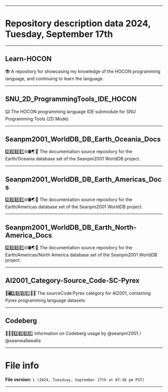 
***

# Repository description data 2024, Tuesday, September 17th

---

## Learn-HOCON

📚️ A repository for showcasing my knowledge of the HOCON programming language, and continuing to learn the language. 

---

## SNU_2D_ProgrammingTools_IDE_HOCON

⌨️ The HOCON programming language IDE submodule for SNU Programming Tools (2D Mode)

---

## Seanpm2001_WorldDB_DB_Earth_Oceania_Docs

2️⃣️0️⃣️0️⃣️1️⃣️🌐️🛢️🌏️📖️ The documentation source repository for the Earth/Oceania database set of the Seanpm2001 WorldDB project.

---

## Seanpm2001_WorldDB_DB_Earth_Americas_Docs

2️⃣️0️⃣️0️⃣️1️⃣️🌐️🛢️🌏️📖️ The documentation source repository for the Earth/Americas database set of the Seanpm2001 WorldDB project.

---

## Seanpm2001_WorldDB_DB_Earth_North-America_Docs

2️⃣️0️⃣️0️⃣️1️⃣️🌐️🛢️🌏️📖️ The documentation source repository for the Earth/Americas/North America database set of the Seanpm2001 WorldDB project.

---

## AI2001_Category-Source_Code-SC-Pyrex

🧠️🖥️2️⃣️0️⃣️0️⃣️1️⃣️💾️📜️ The sourceCode:Pyrex category for AI2001, containing Pyrex programming language datasets

---

## Codeberg

💾️🧊️🌐️2️⃣️0️⃣️0️⃣️1️⃣️ Information on Codeberg usage by @seanpm2001 / @seanwallawalla

***

# File info

**File version:** `1 (2024, Tuesdsay, September 17th at 07:36 pm PST)`

***

